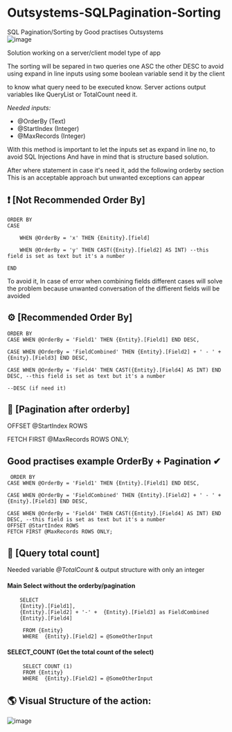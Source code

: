 # Outsystems-SQLPagination-Sorting
SQL Pagination/Sorting by Good practises Outsystems<br>
![image](https://github.com/user-attachments/assets/aad012da-29d7-41ae-b128-b73e6a36f542)

Solution working on a server/client model type of app


The sorting will be separed in two queries one ASC the other DESC to avoid using expand in line inputs using some boolean variable send it by the client

to know what query need to be executed know.
Server actions output variables like QueryList or TotalCount need it.
 
<i>Needed inputs:</i>
<ul>
 <li>@OrderBy  (Text)</li>
 <li>@StartIndex (Integer)</li>
 <li>@MaxRecords (Integer)</li>
</ul>

 
With this method is important to let the inputs set as expand in line no, to avoid SQL Injections
And have in mind that is structure based solution.

After where statement in case it's need it, add the following orderby section
This is an acceptable approach but unwanted exceptions can appear

## ❗ [Not Recommended Order By] 

    ORDER BY
    CASE 

        WHEN @OrderBy = 'x' THEN {Enitity}.[field]

        WHEN @OrderBy = 'y' THEN CAST({Enity}.[field2] AS INT) --this field is set as text but it's a number

    END

 

To avoid it, In case of error when combining fields different cases will solve the problem because unwanted conversation of the diffierent fields will be avoided

 ## ⚙ [Recommended Order By]

    ORDER BY
    CASE WHEN @OrderBy = 'Field1' THEN {Entity}.[Field1] END DESC,

    CASE WHEN @OrderBy = 'FieldCombined' THEN {Entity}.[Field2] + ' - ' + {Enity}.[Field3] END DESC,

    CASE WHEN @OrderBy = 'Field4' THEN CAST({Entity}.[Field4] AS INT) END DESC, --this field is set as text but it's a number

    --DESC (if need it)          

##  📖 [Pagination after orderby]

OFFSET @StartIndex ROWS

FETCH FIRST @MaxRecords ROWS ONLY;

 ##  Good practises example OrderBy + Pagination ✔ 

     ORDER BY
    CASE WHEN @OrderBy = 'Field1' THEN {Entity}.[Field1] END DESC,

    CASE WHEN @OrderBy = 'FieldCombined' THEN {Entity}.[Field2] + ' - ' + {Enity}.[Field3] END DESC,

    CASE WHEN @OrderBy = 'Field4' THEN CAST({Entity}.[Field4] AS INT) END DESC, --this field is set as text but it's a number
    OFFSET @StartIndex ROWS
    FETCH FIRST @MaxRecords ROWS ONLY;

## 📑 [Query total count]

Needed variable <i>@TotalCount</i> & output structure with only an integer

<h4>Main Select without the orderby/pagination</h4>
  
        SELECT
        {Entity}.[Field1],
        {Entity}.[Field2] + '-' +  {Entity}.[Field3] as FieldCombined
        {Entity}.[Field4]

         FROM {Entity}
         WHERE  {Entity}.[Field2] = @SomeOtherInput

<h4>SELECT_COUNT (Get the total count of the select)</h4>


         SELECT COUNT (1) 
         FROM {Entity}
         WHERE  {Entity}.[Field2] = @SomeOtherInput
 

## 🌎 Visual Structure of the action:


![image](https://github.com/user-attachments/assets/56ba637c-4961-47ea-8e4b-ae4adb6efba7)




